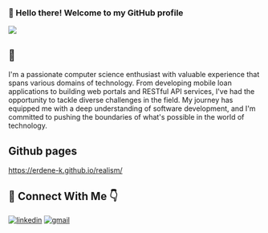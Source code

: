 ### 👋 Hello there! Welcome to my GitHub profile
<img src="https://awesome-svg.vercel.app/card/card_2?name=Erdenechuluun%20Kh&summary=Software%20Developer&style=nameColor:rgba(29,53,87,1);summaryColor:rgba(69,123,157,1);backgroundColor:rgba(249,249,249,1);" />



## 🚀 
 I'm a passionate computer science enthusiast with valuable experience that spans various domains of technology. From developing mobile loan applications to building web portals and RESTful API services, I've had the opportunity to tackle diverse challenges in the field. My journey has equipped me with a deep understanding of software development, and I'm committed to pushing the boundaries of what's possible in the world of technology.

 ## Github pages
 https://erdene-k.github.io/realism/

## 🔗 Connect With Me 👇
[![linkedin](https://img.shields.io/badge/linkedin-0A66C2?style=for-the-badge&logo=linkedin&logoColor=white)](https://www.linkedin.com/in/erdenechuluun-khuderchuluun-3926b2117/)
[![gmail](https://img.shields.io/badge/gmail-e63946?style=for-the-badge&logo=gmail&logoColor=white)](mailto:tesoro.ec@gmail.com)


